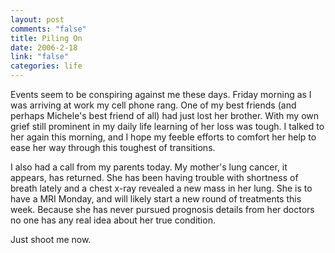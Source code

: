 ```yaml
--- 
layout: post
comments: "false"
title: Piling On
date: 2006-2-18
link: "false"
categories: life
---
```

Events seem to be conspiring against me these days. Friday morning as I was arriving at work my cell phone rang. One of my best friends (and perhaps Michele's best friend of all) had just lost her brother. With my own grief still prominent in my daily life learning of her loss was tough. I talked to her again this morning, and I hope my feeble efforts to comfort her help to ease her way through this toughest of transitions.

I also had a call from my parents today. My mother's lung cancer, it appears, has returned. She has been having trouble with shortness of breath lately and a chest x-ray revealed a new mass in her lung. She is to have a MRI Monday, and will likely start a new round of treatments this week.  Because she has never pursued prognosis details from her doctors no one has any real idea about her true condition.

Just shoot me now.
